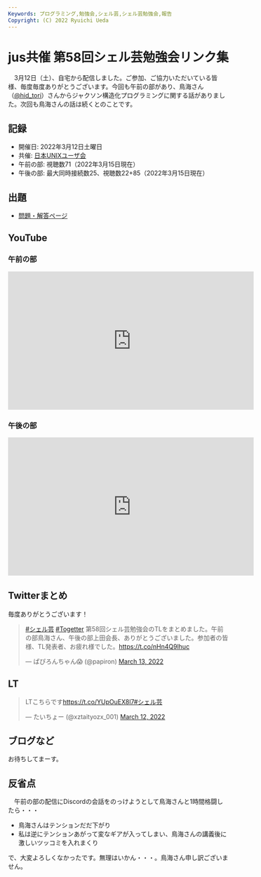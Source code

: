 ```yaml
---
Keywords: プログラミング,勉強会,シェル芸,シェル芸勉強会,報告
Copyright: (C) 2022 Ryuichi Ueda
---
```


# jus共催 第58回シェル芸勉強会リンク集


　3月12日（土）、自宅から配信しました。ご参加、ご協力いただいている皆様、毎度毎度ありがとうございます。今回も午前の部があり、鳥海さん（[@hid_tori](https://twitter.com/hid_tori)）さんからジャクソン構造化プログラミングに関する話がありました。次回も鳥海さんの話は続くとのことです。


## 記録

* 開催日: 2022年3月12日土曜日
* 共催: [日本UNIXユーザ会](https://www.jus.or.jp/)
* 午前の部: 視聴数71（2022年3月15日現在）
* 午後の部: 最大同時接続数25、視聴数22+85（2022年3月15日現在）


## 出題

* [問題・解答ページ](/?post=shellgei_58)


## YouTube

### 午前の部

<iframe width="560" height="315" src="https://www.youtube.com/embed/oSxFX0q9FxM" title="YouTube video player" frameborder="0" allow="accelerometer; autoplay; clipboard-write; encrypted-media; gyroscope; picture-in-picture" allowfullscreen></iframe>

### 午後の部

<iframe width="560" height="315" src="https://www.youtube.com/embed/-QuX_Zv5Asc" title="YouTube video player" frameborder="0" allow="accelerometer; autoplay; clipboard-write; encrypted-media; gyroscope; picture-in-picture" allowfullscreen></iframe>


## Twitterまとめ

毎度ありがとうございます！

<blockquote class="twitter-tweet" data-partner="tweetdeck"><p lang="ja" dir="ltr"><a href="https://twitter.com/hashtag/%E3%82%B7%E3%82%A7%E3%83%AB%E8%8A%B8?src=hash&amp;ref_src=twsrc%5Etfw">#シェル芸</a> <a href="https://twitter.com/hashtag/Togetter?src=hash&amp;ref_src=twsrc%5Etfw">#Togetter</a> 第58回シェル芸勉強会のTLをまとめました。午前の部鳥海さん、午後の部上田会長、ありがとうございました。参加者の皆様、TL発表者、お疲れ様でした。<a href="https://t.co/nHn4Q9lhuc">https://t.co/nHn4Q9lhuc</a></p>&mdash; ぱぴろんちゃん😱 (@papiron) <a href="https://twitter.com/papiron/status/1502843906530381830?ref_src=twsrc%5Etfw">March 13, 2022</a></blockquote>
<script async src="https://platform.twitter.com/widgets.js" charset="utf-8"></script>


## LT

<blockquote class="twitter-tweet" data-partner="tweetdeck"><p lang="ja" dir="ltr">LTこちらです<a href="https://t.co/YUpOuEX8l7">https://t.co/YUpOuEX8l7</a><a href="https://twitter.com/hashtag/%E3%82%B7%E3%82%A7%E3%83%AB%E8%8A%B8?src=hash&amp;ref_src=twsrc%5Etfw">#シェル芸</a></p>&mdash; たいちょー (@xztaityozx_001) <a href="https://twitter.com/xztaityozx_001/status/1502545236224253952?ref_src=twsrc%5Etfw">March 12, 2022</a></blockquote>
<script async src="https://platform.twitter.com/widgets.js" charset="utf-8"></script>


## ブログなど

お待ちしてまーす。

## 反省点

　午前の部の配信にDiscordの会話をのっけようとして鳥海さんと1時間格闘したら・・・

* 鳥海さんはテンションだだ下がり
* 私は逆にテンションあがって変なギアが入ってしまい、鳥海さんの講義後に激しいツッコミを入れまくり

で、大変よろしくなかったです。無理はいかん・・・。鳥海さん申し訳ございません。

